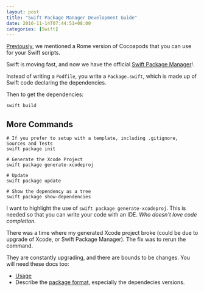 ```yaml
---
layout: post
title: "Swift Package Manager Development Guide"
date: 2016-11-14T07:44:51+08:00
categories: [Swift]
---
```


[Previously](http://samwize.com/2016/05/20/introduction-to-scripting-in-swift/), we mentioned a Rome version of Cocoapods that you can use for your Swift scripts.

Swift is moving fast, and now we have the official [Swift Package Manager](https://swift.org/package-manager/)!.

Instead of writing a `Podfile`, you write a `Package.swift`, which is made up of Swift code declaring the dependencies.

Then to get the dependencies:

    swift build

## More Commands

    # If you prefer to setup with a template, including .gitignore, Sources and Tests
    swift package init

    # Generate the Xcode Project
    swift package generate-xcodeproj

    # Update
    swift package update

    # Show the dependency as a tree
    swift package show-dependencies

I want to highlight the use of `swift package generate-xcodeproj`. This is needed so that you can write your code with an IDE. _Who doesn't love code completion._

There was a time where my generated Xcode project broke (could be due to upgrade of Xcode, or Swift Package Manager). The fix was to rerun the command.

They are constantly upgrading, and there are bounds to be changes. You will need these docs too:

- [Usage](https://github.com/apple/swift-package-manager/blob/master/Documentation/Usage.md)
- Describe the [package format](https://github.com/apple/swift-package-manager/blob/master/Documentation/PackageDescriptionV4.md), especially the dependecies versions.
